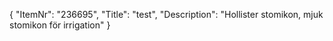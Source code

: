 {
  "ItemNr": "236695",
  "Title": "test",
  "Description": "Hollister stomikon, mjuk stomikon för irrigation"
}